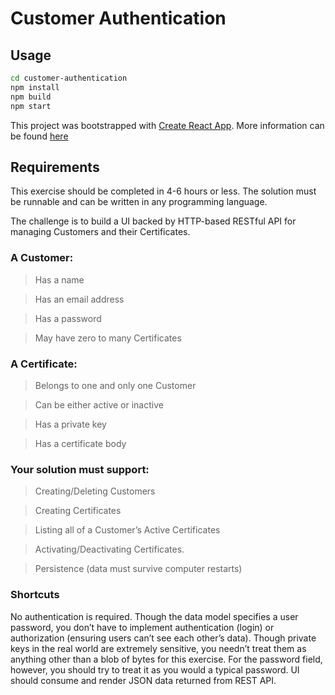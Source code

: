 # Customer Authentication

## Usage

```bash
cd customer-authentication
npm install
npm build
npm start
```

This project was bootstrapped with [Create React App](https://github.com/facebookincubator/create-react-app). More information can be found [here](https://github.com/facebookincubator/create-react-app/blob/master/packages/react-scripts/template/README.md)

## Requirements
This exercise should be completed in 4-6 hours or less. The solution must be runnable and can be written in any programming language.

The challenge is to build a UI backed by HTTP-based RESTful API for managing Customers and their Certificates. 

### A Customer:
>Has a name

>Has an email address

>Has a password

>May have zero to many Certificates

### A Certificate:
>Belongs to one and only one Customer

>Can be either active or inactive

>Has a private key

>Has a certificate body

### Your solution must support:
>Creating/Deleting Customers

>Creating Certificates

>Listing all of a Customer’s Active Certificates

>Activating/Deactivating Certificates. 

>Persistence (data must survive computer restarts)

### Shortcuts
No authentication is required. Though the data model specifies a user password, you don’t have to implement authentication (login) or authorization (ensuring users can’t see each other’s data).
Though private keys in the real world are extremely sensitive, you needn’t treat them as anything other than a blob of bytes for this exercise. For the password field, however, you should try to treat it as you would a typical password.
UI should consume and render JSON data returned from REST API.

